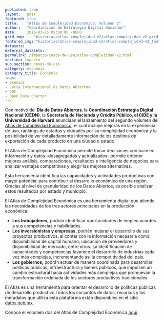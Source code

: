 ```yaml
---
published: true
layout:   post
featured: true
title:    "Altas de Complejidad Económica: Volumen 2"
author:   "Coordinación de Estrategia Digital Nacional"
date:     2016-03-05 09:00:00 -0600
grid_img:    "historias/atlas-complejidad-v2/atlas-complejidad-v2_grid.jpg"
featured_img: "historias/atlas-complejidad-v2/atlas-complejidad-v2_featured.jpg"
datasets:
external_datasets:
permalink: /impacto/casos-de-uso/atlas-complejidad-v2.html
section: impacto
sub_section: casos-de-uso
category: economia
category_title: Economia
tags:
- premios
- Carta Internacional de Datos Abiertos
- ODC
- Open Data Charter
---
```

Con motivo del **Día de Datos Abiertos**, la **Coordinación Estrategia Digital Nacional (CEDN)**, la **Secretaría de Hacienda y Crédito Público, el CIDE y la Universidad de Harvard** anunciaan el lanzamiento del segundo volumen del [Atlas de Complejidad Económico](http://datos.gob.mx/complejidad), el cual incluye mejoras en la experiencia de uso, rankings de estados y ciudades por su complejidad económica y la posibilidad de ver detalladamente información de los destinos de exportación de cada producto en una ciudad o estado.

El Atlas de Complejidad Económica permite tomar decisiones con base en información y datos -desagregados y actualizados- permite obtener mejores análisis, comparaciones, resultados e inteligencia de negocios para analizar ventajas competitivas y elegir las mejores alternativas.


Esta herramienta identifica las capacidades y actividades productivas con mayor potencial para contribuir al desarrollo económico de una región. Gracias al nivel de granularidad de los Datos Abiertos, es posible analizar estos resultados por estado y municipio.

El Atlas de Complejidad Económica es una herramienta digital que atiende las necesidades de los tres actores principales en la producción económica:

<ul>
  <li>
    <strong>Los trabajadores,</strong> podrán identificar oportunidades de empleo acordes a sus competencias y habilidades.
  </li>
  <li>
    <strong>Los inversionistas y empresas,</strong> podrán mejorar el desarrollo de sus proyectos productivos, al contar con la información necesaria como: disponibilidad de capital humano, ubicación de proveedores y disponibilidad de mercado, entre otros. La identificación de capacidades y competencias favorece el desarrollo de industrias cada vez más complejas, incrementando así la competitividad del país.
  </li>
  <li>
    <strong>Los gobiernos,</strong> podrán actuar de manera coordinada para desarrollar políticas públicas, infraestructura y bienes públicos, que impulsen un cambio estructural hacia actividades más complejas que promuevan la transformación ordenada de los sectores productivos tradicionales.
  </li>
</ul>

El Atlas es una herramienta para orientar el desarrollo de políticas públicas de desarrollo productivo.Todos los conjuntos de datos, recursos y los metadatos que utiliza esta plataforma están disponibles en el sitio [datos.gob.mx](http://datos.gob.mx).

Conoce el volumen dos del Atlas de Complejidad Económica [aquí](http://datos.gob.mx/complejidad/).
